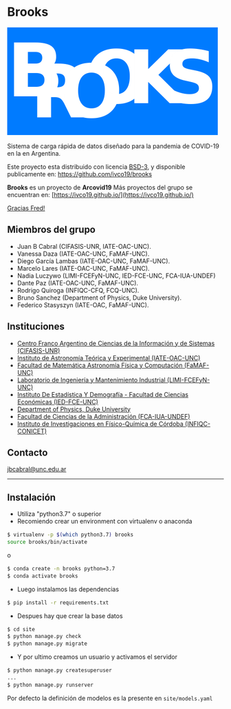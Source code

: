 # Brooks

![logo](https://raw.githubusercontent.com/ivco19/brooks/master/site/brooks/static/logo.png)

Sistema de carga rápida de datos diseñado para la pandemia de COVID-19 en la
en Argentina.

Este proyecto esta distribuido con
licencia [BSD-3](https://github.com/ivco19/brooks/blob/master/LICENSE), y
disponible publicamente en: https://github.com/ivco19/brooks


**Brooks** es un proyecto de **Arcovid19**
Más proyectos del grupo se encuentran en:
[https://ivco19.github.io/](https://ivco19.github.io/)

[Gracias Fred!](http://www.cs.unc.edu/~brooks/)


## Miembros del grupo

-   Juan B Cabral (CIFASIS-UNR, IATE-OAC-UNC).
-   Vanessa Daza (IATE-OAC-UNC, FaMAF-UNC).
-   Diego García Lambas (IATE-OAC-UNC, FaMAF-UNC).
-   Marcelo Lares (IATE-OAC-UNC, FaMAF-UNC).
-   Nadia Luczywo (LIMI-FCEFyN-UNC, IED-FCE-UNC, FCA-IUA-UNDEF)
-   Dante Paz (IATE-OAC-UNC, FaMAF-UNC).
-   Rodrigo Quiroga (INFIQC-CFQ, FCQ-UNC).
-   Bruno Sanchez (Department of Physics, Duke University).
-   Federico Stasyszyn (IATE-OAC, FaMAF-UNC).

## Instituciones

-   [Centro Franco Argentino de Ciencias de la Información y de Sistemas (CIFASIS-UNR)](https://www.cifasis-conicet.gov.ar/)
-   [Instituto de Astronomía Teórica y Experimental (IATE-OAC-UNC)](http://iate.oac.uncor.edu/)
-   [Facultad de Matemática Astronomía Física y Computación (FaMAF-UNC)](https://www.famaf.unc.edu.ar/)
-   [Laboratorio de Ingeniería y Mantenimiento Industrial
    (LIMI-FCEFyN-UNC)](https://fcefyn.unc.edu.ar/facultad/secretarias/extension/prosecretaria-de-vinculacion-tecnologica/centro-de-transferencia-y-servicios/centro-de-vinculacion-del-centro-de-asesoramiento-matematico-a-procesos-organizacionales/)
-   [Instituto De Estadística Y Demografía - Facultad de Ciencias Económicas (IED-FCE-UNC)](http://www.eco.unc.edu.ar/instituto-de-estadistica-y-demografia)
-   [Department of Physics, Duke University](https://phy.duke.edu/)
-   [Facultad de Ciencias de la Administración (FCA-IUA-UNDEF)](https://www.iua.edu.ar/)
-   [Instituto de Investigaciones en Físico-Química de Córdoba (INFIQC-CONICET)](http://infiqc-fcq.psi.unc.edu.ar/)


## Contacto

[jbcabral@unc.edu.ar](jbcabral@unc.edu.ar)


----

## Instalación

- Utiliza "python3.7" o superior
- Recomiendo crear un environment con virtualenv o anaconda

```bash
$ virtualenv -p $(which python3.7) brooks
source brooks/bin/activate

```

o

```bash
$ conda create -n brooks python=3.7
$ conda activate brooks
```

- Luego instalamos las dependencias

```bash
$ pip install -r requirements.txt
```

- Despues hay que crear la base datos

```bash
$ cd site
$ python manage.py check
$ python manage.py migrate
```

- Y por ultimo creamos un usuario y activamos el servidor

```bash
$ python manage.py createsuperuser
...
$ python manage.py runserver
```

Por defecto la definición de modelos es la presente en `site/models.yaml`
